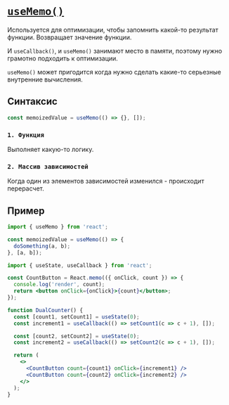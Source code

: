 # [`useMemo()`](../index.md)

Используется для оптимизации, чтобы запомнить какой-то результат функции. Возвращает значение функции.

И `useCallback()`, и `useMemo()` занимают место в памяти, поэтому нужно грамотно подходить к оптимизации.

`useMemo()` может пригодится когда нужно сделать какие-то серьезные внутренние вычисления.

## Синтаксис

```jsx
const memoizedValue = useMemo(() => {}, []);
```

### `1. Функция`

Выполняет какую-то логику.

### `2. Массив зависимостей`

Когда один из элементов зависимостей изменился - происходит перерасчет.

## Пример

```jsx
import { useMemo } from 'react';

const memoizedValue = useMemo(() => {
  doSomething(a, b);
}, [a, b]);
```

```jsx
import { useState, useCallback } from 'react';

const CountButton = React.memo(({ onClick, count }) => {
  console.log('render', count);
  return <button onClick={onClick}>{count}</button>;
});

function DualCounter() {
  const [count1, setCount1] = useState(0);
  const increment1 = useCallback(() => setCount1(c => c + 1), []);

  const [count2, setCount2] = useState(0);
  const increment2 = useCallback(() => setCount2(c => c + 1), []);

  return (
    <>
      <CountButton count={count1} onClick={increment1} />
      <CountButton count={count2} onClick={increment2} />
    </>
  );
}
```

